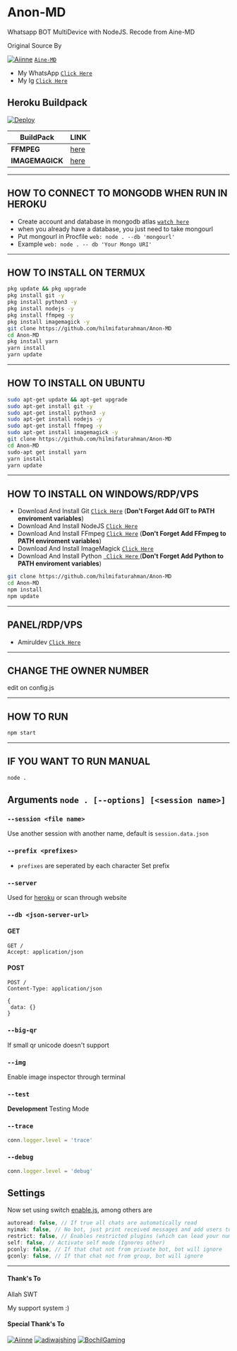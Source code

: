 # Anon-MD

Whatsapp BOT MultiDevice with NodeJS.
Recode from Aine-MD

Original Source By

[![Aiinne](https://github.com/Aiinne.png?size=35)](https://github.com/Aiinne)
 [`Aine-MD`](https://github.com/Aiinne/Aine-MD)
* My WhatsApp [`Click Here`](https://wa.me/60142871298)
* My Ig [`Click Here`](http://instagram.com/hilmi_faturahman)

## Heroku Buildpack
[![Deploy](https://www.herokucdn.com/deploy/button.svg)](https://heroku.com/deploy?template=https://github.com/hilmifaturahman/Anon-MD)

| BuildPack | LINK |
|--------|--------|
| **FFMPEG** |[here](https://github.com/jonathanong/heroku-buildpack-ffmpeg-latest) |
| **IMAGEMAGICK** | [here](https://github.com/DuckyTeam/heroku-buildpack-imagemagick) |

---------

## HOW TO CONNECT TO MONGODB WHEN RUN IN HEROKU

* Create account and database in mongodb atlas [`watch here`](https://youtu.be/rPqRyYJmx2g)
* when you already have a database, you just need to take mongourl
* Put mongourl in Procfile `web: node . --db 'mongourl'`
* Example `web: node . -- db 'Your Mongo URI'`

---------

## HOW TO INSTALL ON TERMUX

```bash
pkg update && pkg upgrade
pkg install git -y
pkg install python3 -y
pkg install nodejs -y
pkg install ffmpeg -y
pkg install imagemagick -y
git clone https://github.com/hilmifaturahman/Anon-MD
cd Anon-MD
pkg install yarn
yarn install
yarn update

```
---------

## HOW TO INSTALL ON UBUNTU

```bash
sudo apt-get update && apt-get upgrade
sudo apt-get install git -y
sudo apt-get install python3 -y
sudo apt-get install nodejs -y
sudo apt-get install ffmpeg -y
sudo apt-get install imagemagick -y
git clone https://github.com/hilmifaturahman/Anon-MD
cd Anon-MD
sudo-apt get install yarn
yarn install
yarn update

```
---------

## HOW TO INSTALL ON WINDOWS/RDP/VPS

* Download And Install Git [`Click Here`](https://git-scm.com/downloads) (**Don't Forget Add GIT to PATH enviroment variables**)
* Download And Install NodeJS [`Click Here`](https://nodejs.org/en/download)
* Download And Install FFmpeg [`Click Here`](https://ffmpeg.org/download.html) (**Don't Forget Add FFmpeg to PATH enviroment variables**)
* Download And Install ImageMagick [`Click Here`](https://imagemagick.org/script/download.php)
* Download And Install Python [` Click Here` ](https://www.python.org/downloads/) (**Don't Forget Add Python to PATH enviroment variables**)

```bash
git clone https://github.com/hilmifaturahman/Anon-MD
cd Anon-MD
npm install
npm update
```
---------

## PANEL/RDP/VPS

* Amiruldev [`Click Here`](https://www.amiruldev.my.id)

---------


## CHANGE THE OWNER NUMBER
edit on config.js

---------

## HOW TO RUN

```bash
npm start
```

---------


## IF YOU WANT TO RUN MANUAL

``` bash
node .
```

## Arguments `node . [--options] [<session name>]`

### `--session <file name>`

Use another session with another name, default is ```session.data.json```

### `--prefix <prefixes>`

* `prefixes` are seperated by each character
Set prefix

### `--server`

Used for [heroku](https://heroku.com/) or scan through website

### `--db <json-server-url>`

#### GET

```http
GET /
Accept: application/json
```

#### POST

```http
POST /
Content-Type: application/json

{
 data: {}
}
```

### `--big-qr`

If small qr unicode doesn't support

### `--img`

Enable image inspector through terminal

### `--test`

**Development** Testing Mode

### `--trace`

```js
conn.logger.level = 'trace'
```

### `--debug`

```js
conn.logger.level = 'debug'
```

## Settings

Now set using switch [enable.js](https://github.com/Aiinne/Aine-MD/blob/master/plugins/enable.js), among others are

```js
autoread: false, // If true all chats are automatically read
nyimak: false, // No bot, just print received messages and add users to database
restrict: false, // Enables restricted plugins (which can lead your number to be banned if used too often)
self: false, // Activate self mode (Ignores other)
pconly: false, // If that chat not from private bot, bot will ignore
gconly: false, // If that chat not from group, bot will ignore
```

---------

#### Thank's To
Allah SWT

My support system :)

#### Special Thank's To

[![Aiinne](https://github.com/Aiinne.png?size=100)](https://github.com/Aiinne)
[![adiwajshing](https://github.com/adiwajshing.png?size=100)](https://github.com/adiwajshing/)
[![BochilGaming](https://github.com/BochilGaming.png?size=100)](https://github.com/BochilGaming)



